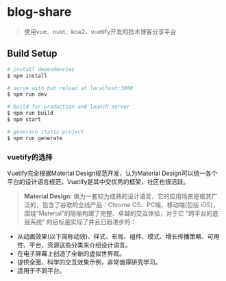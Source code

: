 # blog-share

> 使用vue、nuxt、koa2、vuetify开发的技术博客分享平台

## Build Setup

``` bash
# install dependencies
$ npm install

# serve with hot reload at localhost:3000
$ npm run dev

# build for production and launch server
$ npm run build
$ npm start

# generate static project
$ npm run generate
```

### vuetify的选择
Vuetify完全根据Material Design规范开发，认为Material Design可以统一各个平台的设计语言规范，Vuetify是其中交优秀的框架，社区也很活跃。


> **Material Design:**
做为一套较为成熟的设计语言，它的应用场景是极其广泛的，包含了谷歌的全线产品：Chrome OS、PC端、移动端(包括 iOS)，围绕“Material”的隐喻构建了完整、卓越的交互体验，对于它 “跨平台的底层系统” 的目标是实现了并且日趋进步的：

- 从动画效果(以下简称动效)、样式、布局、组件、模式、增长传播策略、可用性、平台、资源这些分类来介绍设计语言。
- 在电子屏幕上创造了全新的虚拟世界观。
- 提供全面、科学的交互效果示例，非常值得研究学习。
- 适用于不同平台。
